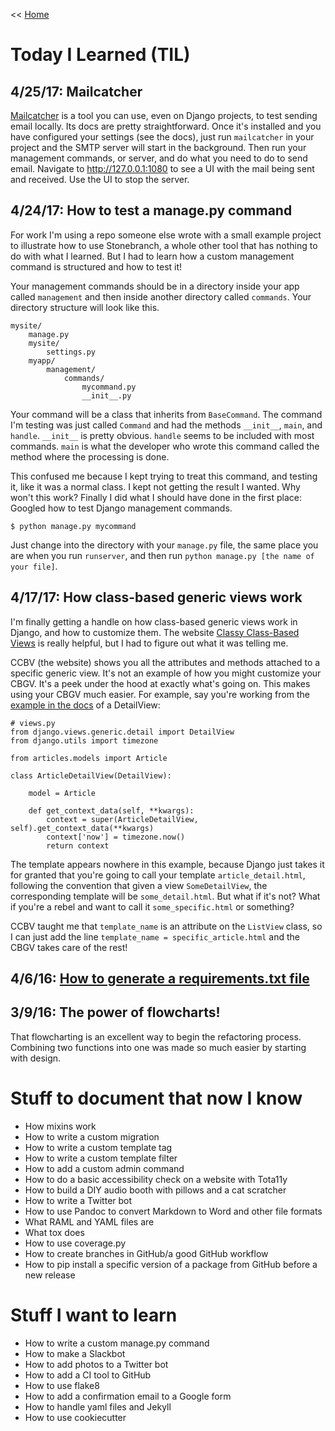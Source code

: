 << [Home](../README.md)

# Today I Learned (TIL)
## 4/25/17: Mailcatcher

[Mailcatcher](https://mailcatcher.me/) is a tool you can use, even on Django projects, to test sending email locally. Its docs are pretty straightforward. Once it's installed and you have configured your settings (see the docs), just run `mailcatcher` in your project and the SMTP server will start in the background. Then run your management commands, or server, and do what you need to do to send email. Navigate to http://127.0.0.1:1080 to see a UI with the mail being sent and received. Use the UI to stop the server. 

## 4/24/17: How to test a manage.py command 
For work I'm using a repo someone else wrote with a small example project to illustrate how to use Stonebranch, a whole other tool that has nothing to do with what I learned. But I had to learn how a custom management command is structured and how to test it! 

Your management commands should be in a directory inside your app called `management` and then inside another directory called `commands`. Your directory structure will look like this.  

```
mysite/ 
    manage.py
    mysite/
        settings.py
    myapp/
        management/
            commands/
                mycommand.py
                __init__.py
```

Your command will be a class that inherits from `BaseCommand`. The command I'm testing was just called `Command` and had the methods `__init__`, `main`, and `handle`. `__init__` is pretty obvious. `handle` seems to be included with most commands. `main` is what the developer who wrote this command called the method where the processing is done. 

This confused me because I kept trying to treat this command, and testing it, like it was a normal class. I kept not getting the result I wanted. Why won't this work? Finally I did what I should have done in the first place: Googled how to test Django management commands. 

```
$ python manage.py mycommand
```

Just change into the directory with your `manage.py` file, the same place you are when you run `runserver`, and then run `python manage.py [the name of your file]`. 

## 4/17/17: How class-based generic views work 
I'm finally getting a handle on how class-based generic views work in Django, and how to customize them. The website [Classy Class-Based Views](https://ccbv.co.uk/) is really helpful, but I had to figure out what it was telling me. 

CCBV (the website) shows you all the attributes and methods attached to a specific generic view. It's not an example of how you might customize your CBGV. It's a peek under the hood at exactly what's going on. This makes using your CBGV much easier. For example, say you're working from the [example in the docs](https://docs.djangoproject.com/en/1.11/ref/class-based-views/generic-display/) of a DetailView:

```
# views.py
from django.views.generic.detail import DetailView
from django.utils import timezone

from articles.models import Article

class ArticleDetailView(DetailView):

    model = Article

    def get_context_data(self, **kwargs):
        context = super(ArticleDetailView, self).get_context_data(**kwargs)
        context['now'] = timezone.now()
        return context
```

The template appears nowhere in this example, because Django just takes it for granted that you're going to call your template `article_detail.html`, following the convention that given a view `SomeDetailView`, the corresponding template will be `some_detail.html`. But what if it's not? What if you're a rebel and want to call it `some_specific.html` or something? 

CCBV taught me that `template_name` is an attribute on the `ListView` class, so I can just add the line `template_name = specific_article.html` and the CBGV takes care of the rest! 

## 4/6/16: [How to generate a requirements.txt file](http://www.idiotinside.com/2015/05/10/python-auto-generate-requirements-txt/)

## 3/9/16: The power of flowcharts! 
That flowcharting is an excellent way to begin the refactoring process. Combining two functions into one was made so much easier by starting with design.

# Stuff to document that now I know 

- How mixins work 
- How to write a custom migration 
- How to write a custom template tag 
- How to write a custom template filter 
- How to add a custom admin command 
- How to do a basic accessibility check on a website with Tota11y 
- How to build a DIY audio booth with pillows and a cat scratcher 
- How to write a Twitter bot
- How to use Pandoc to convert Markdown to Word and other file formats 
- What RAML and YAML files are 
- What tox does 
- How to use coverage.py 
- How to create branches in GitHub/a good GitHub workflow 
- How to pip install a specific version of a package from GitHub before a new release

# Stuff I want to learn 

- How to write a custom manage.py command
- How to make a Slackbot 
- How to add photos to a Twitter bot 
- How to add a CI tool to GitHub 
- How to use flake8 
- How to add a confirmation email to a Google form 
- How to handle yaml files and Jekyll
- How to use cookiecutter 
